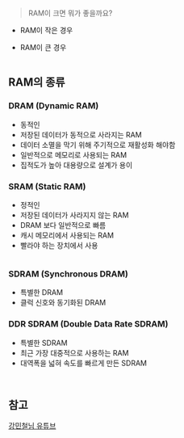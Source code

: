 <p><img alt="" src="https://velog.velcdn.com/images/jhp21c/post/6fc9a344-2fa5-4b00-8dfb-01af72811fe7/image.png" /></p>
<p><img alt="" src="https://velog.velcdn.com/images/jhp21c/post/b689bba2-8786-450d-9328-da873c96189c/image.png" /></p>
<blockquote>
<p>RAM이 크면 뭐가 좋을까요?</p>
</blockquote>
<ul>
<li><p>RAM이 작은 경우
<img alt="" src="https://velog.velcdn.com/images/jhp21c/post/2759a300-9363-45df-9b88-86aa9780949a/image.png" /></p>
</li>
<li><p>RAM이 큰 경우
<img alt="" src="https://velog.velcdn.com/images/jhp21c/post/e2c3e5dd-c195-48b1-97e9-a763cc6e65ed/image.png" /></p>
</li>
</ul>
<p><img alt="" src="https://velog.velcdn.com/images/jhp21c/post/4ca611fc-c96b-4fda-9777-f11a918c961a/image.png" /></p>
<h2 id="ram의-종류">RAM의 종류</h2>
<h3 id="dram-dynamic-ram">DRAM (Dynamic RAM)</h3>
<ul>
<li>동적인</li>
<li>저장된 데이터가 동적으로 사라지는 RAM</li>
<li>데이터 소멸을 막기 위해 주기적으로 재활성화 해야함</li>
<li>일반적으로 메모리로 사용되는 RAM</li>
<li>집적도가 높아 대용량으로 설계가 용이</li>
</ul>
<h3 id="sram-static-ram">SRAM (Static RAM)</h3>
<ul>
<li>정적인</li>
<li>저장된 데이터가 사라지지 않는 RAM</li>
<li>DRAM 보다 일반적으로 빠름</li>
<li>캐시 메모리에서 사용되는 RAM</li>
<li>빨라야 하는 장치에서 사용</li>
</ul>
<p><img alt="" src="https://velog.velcdn.com/images/jhp21c/post/d2879987-c50c-4fb1-93a3-99976adc6ac1/image.png" /></p>
<h3 id="sdram-synchronous-dram">SDRAM (Synchronous DRAM)</h3>
<ul>
<li>특별한 DRAM</li>
<li>클럭 신호와 동기화된 DRAM</li>
</ul>
<h3 id="ddr-sdram-double-data-rate-sdram">DDR SDRAM (Double Data Rate SDRAM)</h3>
<ul>
<li>특별한 SDRAM</li>
<li>최근 가장 대중적으로 사용하는 RAM</li>
<li>대역폭을 넓혀 속도를 빠르게 만든 SDRAM</li>
</ul>
<p><img alt="" src="https://velog.velcdn.com/images/jhp21c/post/1c8b6822-81b2-4009-8e0c-222052813bbf/image.png" /></p>
<p><img alt="" src="https://velog.velcdn.com/images/jhp21c/post/d1389d5f-ba51-447b-81e5-4d30cfbf4ffa/image.png" /></p>
<h2 id="참고">참고</h2>
<p><a href="https://www.youtube.com/watch?v=kFWP6sFKyp0&amp;list=LL&amp;index=7&amp;t=11050s">강민철님 유튜브</a></p>